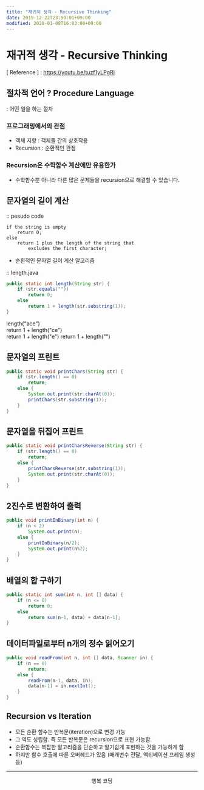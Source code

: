 ```yaml
---
title: "재귀적 생각 - Recursive Thinking"
date: 2019-12-22T23:50:01+09:00
modified: 2020-01-08T16:03:00+09:00
---
```


# 재귀적 생각 - Recursive Thinking

[ Reference ] : https://youtu.be/tuzf1yLPgRI

## 절차적 언어 ? Procedure Language

: 어떤 일을 하는 절차

### 프로그래밍에서의 관점

- 객체 지향 : 객체들 간의 상호작용
- Recursion : 순환적인 관점

### Recursion은 수학함수 계산에만 유용한가

- 수학함수뿐 아니라 다른 많은 문제들을   recursion으로 해결할 수 있습니다.

## 문자열의 길이 계산

:: pesudo code

```t
if the string is empty
    return 0;
else
    return 1 plus the length of the string that
        excludes the first character;
```

- 순환적인 문자열 길이 계산 알고리즘

:: length.java

```java
public static int length(String str) {
    if (str.equals(""))
        return 0;
    else
        return 1 + length(str.substring(1));
}
```

length("ace")  
return 1 + length("ce")  
return 1 + length("e")
return 1 + length("")

## 문자열의 프린트

```java
public static void printChars(String str) {
    if (str.length() == 0)
        return;
    else {
        System.out.print(str.charAt(0));
        printChars(str.substring(1));
    }
} 
```

## 문자열을 뒤집어 프린트

```java
public static void printCharsReverse(String str) {
    if (str.length() == 0)
        return;
    else {
        printCharsReverse(str.substring(1));
        System.out.print(str.charAt(0));
    }
}
```

## 2진수로 변환하여 출력

```java
public void printInBinary(int n) {
    if (n < 2)
        System.out.print(n);
    else {
        printInBinary(n/2);
        System.out.print(n%2);
    }
}
```

## 배열의 합 구하기

```java
public static int sum(int n, int [] data) {
    if (n <= 0)
        return 0;
    else
        return sum(n-1, data) + data[n-1];
}
```

## 데이터파일로부터 n개의 정수 읽어오기

```java
public void readFrom(int n, int [] data, Scanner in) {
    if (n == 0)
        return;
    else {
        readFrom(n-1, data, in);
        data[n-1] = in.nextInt();
    }
}
```

## Recursion vs Iteration

- 모든 순환 함수는 반복문(iteration)으로 변경 가능
- 그 역도 성립함. 즉 모든 반복문은 recursion으로 표현 가능함.
- 순환함수는 복잡한 알고리즘을 단순하고 알기쉽게 표현하는 것을 가능하게 함
- 하지만 함수 호출에 따른 오버헤드가 있음 (매개변수 전달, 액티베이션 프레임 생성 등)

---

<p style="text-align: center">행복 코딩</p>
